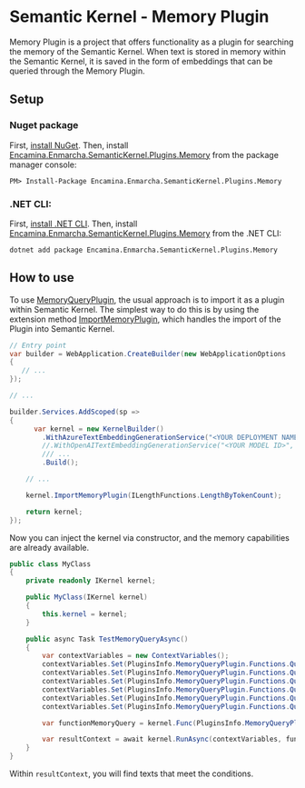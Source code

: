 # Semantic Kernel - Memory Plugin

Memory Plugin is a project that offers functionality as a plugin for searching the memory of the Semantic Kernel. When text is stored in memory within the Semantic Kernel, it is saved in the form of embeddings that can be queried through the Memory Plugin.

## Setup

### Nuget package

First, [install NuGet](http://docs.nuget.org/docs/start-here/installing-nuget). Then, install [Encamina.Enmarcha.SemanticKernel.Plugins.Memory](ToDo:NugetUrl) from the package manager console:

    PM> Install-Package Encamina.Enmarcha.SemanticKernel.Plugins.Memory

### .NET CLI:

First, [install .NET CLI](https://learn.microsoft.com/en-us/dotnet/core/tools/). Then, install [Encamina.Enmarcha.SemanticKernel.Plugins.Memory](ToDo:NugetUrl) from the .NET CLI:

    dotnet add package Encamina.Enmarcha.SemanticKernel.Plugins.Memory

## How to use

To use [MemoryQueryPlugin](/Plugins/MemoryQueryPlugin.cs), the usual approach is to import it as a plugin within Semantic Kernel. The simplest way to do this is by using the extension method [ImportMemoryPlugin](/IKernelExtensions.cs), which handles the import of the Plugin into Semantic Kernel. 

```csharp
// Entry point
var builder = WebApplication.CreateBuilder(new WebApplicationOptions
{
   // ...
});

// ... 

builder.Services.AddScoped(sp =>
{
      var kernel = new KernelBuilder()
        .WithAzureTextEmbeddingGenerationService("<YOUR DEPLOYMENT NAME>", "<YOUR AZURE ENDPOINT>", "<YOUR API KEY>")
        //.WithOpenAITextEmbeddingGenerationService("<YOUR MODEL ID>", "<YOUR API KEY>")
        /// ...
        .Build();

    // ...

    kernel.ImportMemoryPlugin(ILengthFunctions.LengthByTokenCount);

    return kernel;
});
```

Now you can inject the kernel via constructor, and the memory capabilities are already available.

```csharp
public class MyClass
{
    private readonly IKernel kernel;

    public MyClass(IKernel kernel)
    {
        this.kernel = kernel;
    }

    public async Task TestMemoryQueryAsync()
    {
        var contextVariables = new ContextVariables();
        contextVariables.Set(PluginsInfo.MemoryQueryPlugin.Functions.QueryMemory.Parameters.Query, "What is the weather like in Madrid?");
        contextVariables.Set(PluginsInfo.MemoryQueryPlugin.Functions.QueryMemory.Parameters.CollectionsStr, "collection-1:collection-2");
        contextVariables.Set(PluginsInfo.MemoryQueryPlugin.Functions.QueryMemory.Parameters.CollectionSeparator, ":");
        contextVariables.Set(PluginsInfo.MemoryQueryPlugin.Functions.QueryMemory.Parameters.MinRelevance, "0.8");
        contextVariables.Set(PluginsInfo.MemoryQueryPlugin.Functions.QueryMemory.Parameters.ResponseTokenLimit, "1500");
        contextVariables.Set(PluginsInfo.MemoryQueryPlugin.Functions.QueryMemory.Parameters.ResultsLimit, "2");

        var functionMemoryQuery = kernel.Func(PluginsInfo.MemoryQueryPlugin.Name, PluginsInfo.MemoryQueryPlugin.Functions.QueryMemory.Name);

        var resultContext = await kernel.RunAsync(contextVariables, functionMemoryQuery);
    }
}
```
Within `resultContext`, you will find texts that meet the conditions.